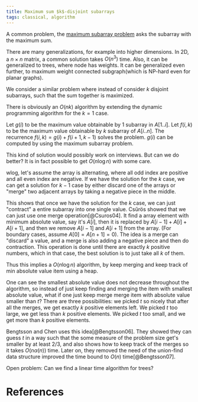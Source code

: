 ```yaml
---
title: Maximum sum $k$-disjoint subarrays
tags: classical, algorithm
---
```


A common problem, the [maximum subarray problem](http://en.wikipedia.org/wiki/Maximum_subarray_problem) asks the subarray with the maximum sum. 

There are many generalizations, for example into higher dimensions. In 2D, a $n\times n$ matrix, a common solution takes $O(n^3)$ time. Also, it can be generalized to trees, where node has weights. It can be generalized even further, to maximum weight connected subgraph(which is NP-hard even for planar graphs).

We consider a similar problem where instead of consider $k$ disjoint subarrays, such that the sum together is maximized.

There is obviously an $O(nk)$ algorithm by extending the dynamic programming algorithm for the $k=1$ case.

Let $g(i)$ to be the maximum value obtainable by $1$ subarray in $A[1..i]$.
Let $f(i,k)$ to be the maximum value obtainable by $k$ subarray of $A[i..n]$.
The recurrence $f(i,k) = g(i)+f(i+1,k-1)$ solves the problem. $g(i)$ can be computed by using the maximum subarray problem.

This kind of solution would possibly work on interviews. But can we do better?
It is in fact possible to get $O(n\log n)$ with some care.

wlog, let's assume the array is alternating, where all odd index are positive and all even index are negative. 
If we have the solution for the $k$ case, we can get a solution for $k-1$ case by either discard one of the arrays or "merge" two adjacent arrays by taking a negative piece in the middle. 

This shows that once we have the solution for the $k$ case, we can just "contract" a entire subarray into one single value. Csűrös showed that we can just use one merge operation[@Csuros04]. It find a array element with minimum absolute value, say it's $A[i]$, then it is replaced by $A[i-1]+A[i]+A[i+1]$, and then we remove $A[i-1]$ and $A[i+1]$ from the array. (For boundary cases, assume $A[0]=A[n+1]=0$).
The idea is a merge can "discard" a value, and a merge is also adding a negative piece and then do contraction. This operation is done until there are exactly $k$ positive numbers, which in that case, the best solution is to just take all $k$ of them.

Thus this implies a $O(n\log n)$ algorithm, by keep merging and keep track of min absolute value item using a heap. 

One can see the smallest absolute value does not decrease throughout the algorithm, so instead of just keep finding and merging the item with smallest absolute value, what if one just keep merge merge item with absolute value smaller than $t$? There are three possibilities: we picked $t$ so nicely that after all the merges, we get exactly $k$ positive elements left. We picked $t$ too large, we get less than $k$ positive elements. We picked $t$ too small, and we get more than $k$ positive elements.

Bengtsson and Chen uses this idea[@Bengtsson06]. They showed they can guess $t$ in a way such that the some measure of the problem size get's smaller by at least $2/3$, and also shows how to keep track of the merges so it takes $O(n\alpha(n))$ time. Later on, they removed the need of the union-find data structure improved the time bound to $O(n)$ time[@Bengtsson07].  

Open problem: Can we find a linear time algorithm for trees?

# References